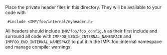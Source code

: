 Place the private header files in this directory. They will be
available to your code with

     #include <IMP/foo/internal/myheader.h>

All headers should include `IMP/foo/foo_config.h` as their
first include and surround all code with `IMPFOO_BEGIN_INTERNAL_NAMESPACE`
and `IMPFOO_END_INTERNAL_NAMESPACE` to put it in the
IMP::foo::internal namespace and manage compiler warnings.
